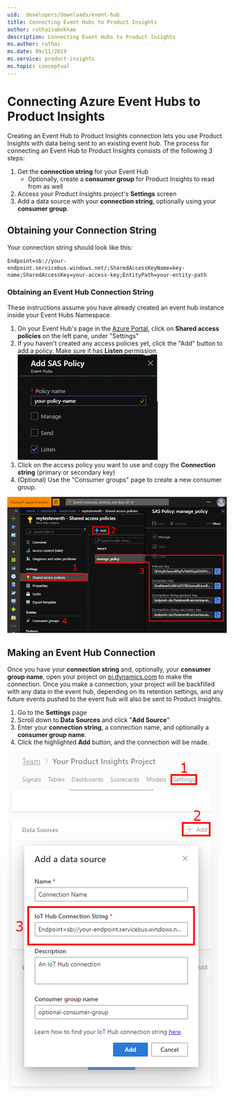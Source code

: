 ```yaml
---
uid:  developers/downloads/event-hub
title: Connecting Event Hubs to Product Insights
author: ruthaisabokhae
description: Connecting Event Hubs to Product Insights
ms.author: ruthai
ms.date: 09/11/2019
ms.service: product-insights
ms.topic: conceptual
---
```



# Connecting Azure Event Hubs to Product Insights

Creating an Event Hub to Product Insights connection lets you use Product Insights with data being sent to an existing event hub. The process for connecting an Event Hub to Product Insights consists of the following 3 steps:

1. Get the **connection string** for your Event Hub
   * Optionally, create a **consumer group** for Product Insights to read from as well
2. Access your Product Insights project's **Settings** screen
3. Add a data source with your **connection string**, optionally using your **consumer group**.


## Obtaining your Connection String
Your connection string should look like this:
```
Endpoint=sb://your-endpoint.servicebus.windows.net/;SharedAccessKeyName=key-name;SharedAccessKey=your-access-key;EntityPath=your-entity-path
```

### Obtaining an Event Hub Connection String

These instructions assume you have already created an event hub instance inside your Event Hubs Namespace.

1. On your Event Hub's page in the [Azure Portal](https://portal.azure.com/), click on **Shared access policies** on the left pane, under "Settings"
2. If you haven't created any access policies yet, click the "Add" button to add a policy. Make sure it has **Listen** permission.<br>
   ![SAS Policy screenshot](eventhub-sas-policy.png)
3. Click on the access policy you want to use and copy the **Connection string** (primary or secondary key)
4. (Optional) Use the "Consumer groups" page to create a new consumer group.

![Event Hub connection string screenshot](eventhub-connection-string.png)

## Making an Event Hub Connection

Once you have your **connection string** and, optionally, your **consumer group name**, open your project on [pi.dynamics.com](https://pi.dynamics.com/) to make the connection. Once you make a connection, your project will be backfilled with any data in the event hub, depending on its retention settings, and any future events pushed to the event hub will also be sent to Product Insights.

1. Go to the **Settings** page
2. Scroll down to **Data Sources** and click "**Add Source**"
3. Enter your **connection string**, a connection name, and optionally a **consumer group name**.
4. Click the highlighted **Add** button, and the connection will be made.

![IoT Hub connection screenshot](iot-connection.png)
